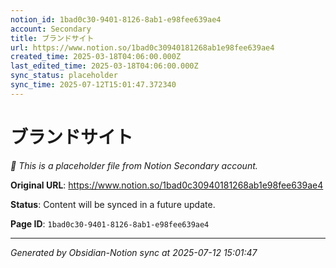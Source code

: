 ```yaml
---
notion_id: 1bad0c30-9401-8126-8ab1-e98fee639ae4
account: Secondary
title: ブランドサイト
url: https://www.notion.so/1bad0c30940181268ab1e98fee639ae4
created_time: 2025-03-18T04:06:00.000Z
last_edited_time: 2025-03-18T04:06:00.000Z
sync_status: placeholder
sync_time: 2025-07-12T15:01:47.372340
---
```


# ブランドサイト

*🔄 This is a placeholder file from Notion Secondary account.*

**Original URL**: https://www.notion.so/1bad0c30940181268ab1e98fee639ae4

**Status**: Content will be synced in a future update.

**Page ID**: `1bad0c30-9401-8126-8ab1-e98fee639ae4`

---

*Generated by Obsidian-Notion sync at 2025-07-12 15:01:47*
